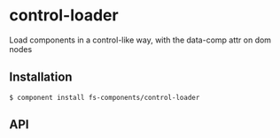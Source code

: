 
# control-loader

  Load components in a control-like way, with the data-comp attr on dom nodes

## Installation

    $ component install fs-components/control-loader

## API

   

